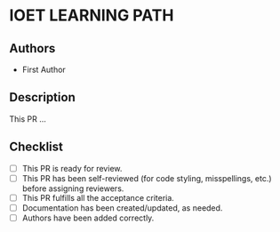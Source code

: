 # IOET LEARNING PATH

## Authors

<!-- Do not forget to add the authors of this contribution -->

- First Author

## Description

<!--- Describe your changes in detail -->

This PR ...

## Checklist

<!--- Go over all the following points, and put an `x` in all the boxes that apply. -->
<!--- If you're unsure about any of these, don't hesitate to ask someone. -->
- [ ] This PR is ready for review.
- [ ] This PR has been self-reviewed (for code styling, misspellings, etc.) before assigning reviewers.
- [ ] This PR fulfills all the acceptance criteria.
- [ ] Documentation has been created/updated, as needed.
- [ ] Authors have been added correctly.
